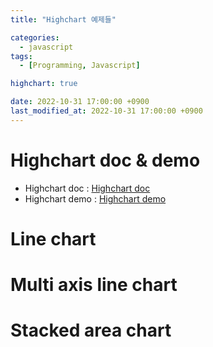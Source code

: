 ```yaml
---
title: "Highchart 예제들"

categories: 
  - javascript
tags:
  - [Programming, Javascript]

highchart: true 

date: 2022-10-31 17:00:00 +0900
last_modified_at: 2022-10-31 17:00:00 +0900
---
```

# Highchart doc & demo
* Highchart doc  : [Highchart doc](https://www.highcharts.com/docs/index, "Highchart doc")
* Highchart demo : [Highchart demo](https://www.highcharts.com/demo, "Highchart demo")

# Line chart

 <div id="highchart_line_sample">
 </div>
 <script>
  Highcharts.chart('highchart_line_sample', {
    title: {
        text: 'U.S Solar Employment Growth by Job Category, 2010-2020'
    },
    subtitle: {
        text: 'Source: <a href="https://irecusa.org/programs/solar-jobs-census/" target="_blank">IREC</a>'
    },
    yAxis: {
        title: {
            text: 'Number of Employees'
        }
    },
    xAxis: {
        accessibility: {
            rangeDescription: 'Range: 2010 to 2020'
        }
    },
    legend: {
        layout: 'vertical',
        align: 'right',
        verticalAlign: 'middle'
    },
    plotOptions: {
        series: {
            label: {
                connectorAllowed: false
            },
            pointStart: 2010
        }
    },
    series: [{
        name: 'Installation & Developers',
        data: [43934, 48656, 65165, 81827, 112143, 142383,
            171533, 165174, 155157, 161454, 154610]
    }, {
        name: 'Manufacturing',
        data: [24916, 37941, 29742, 29851, 32490, 30282,
            38121, 36885, 33726, 34243, 31050]
    }, {
        name: 'Sales & Distribution',
        data: [11744, 30000, 16005, 19771, 20185, 24377,
            32147, 30912, 29243, 29213, 25663]
    }, {
        name: 'Operations & Maintenance',
        data: [null, null, null, null, null, null, null,
            null, 11164, 11218, 10077]
    }, {
        name: 'Other',
        data: [21908, 5548, 8105, 11248, 8989, 11816, 18274,
            17300, 13053, 11906, 10073]
    }],
    responsive: {
        rules: [{
            condition: {
                maxWidth: 500
            },
            chartOptions: {
                legend: {
                    layout: 'horizontal',
                    align: 'center',
                    verticalAlign: 'bottom'
                }
            }
        }]
    }
});
 </script>

# Multi axis line chart

 <div id="highchart_multi_axis_line_sample">
 </div>
 <script>
  Highcharts.chart('highchart_multi_axis_line_sample', {
    title: {
        text: 'Tank pressure, Ship speed, BOG'
    },
    yAxis: [{
        title: {
            text: 'Pressure, mbarg',
            style: {
                color: Highcharts.getOptions().colors[0]
            }
        },
        labels: {
            format: '{value}',
            style: {
                color: Highcharts.getOptions().colors[0]
            }
        }
    },{
    	title: {
            text: 'Ship speed, kt',
            style: {
                color: Highcharts.getOptions().colors[3]
            }
        },
    	opposite: true,
      labels: {
            align: 'right',
            format: '{value}',
            style: {
                color: Highcharts.getOptions().colors[3]
            }
        },
    },{
    	title: {
            text: 'M/E load, %',
            style: {
                color: Highcharts.getOptions().colors[2]
            }
        },
      opposite: true,
      labels: {
            align: 'right',
            format: '{value}',
            style: {
                color: Highcharts.getOptions().colors[2]
            }
        },
    }],
    xAxis: {
    	type: "category",
      gridLineWidth: 1
    },
    legend: {
        layout: 'horizontal',
        align: 'center',
        verticalAlign: 'bottom'
    },
    plotOptions: {
        series: {
            label: {
                connectorAllowed: false
            },
            marker: {
                enabled: false,
                states: {
                    hover: {
                        enabled: false
                    }
                }
            }
        }
    },
    tooltip: {
        crosshairs: true,
        animation: true,
        shared: true
    },
    series: [{
        name: 'Pressure (predicted)',
        color: Highcharts.getOptions().colors[0],
        yAxis: 0,
        dashStyle: 'dash',
        tooltip: {
            valueSuffix: ' mbarg'
        },
        data: [
            ["22-03-07<br>17:54", 43934], 
            ["22-03-12<br>18:35", 48656], 
            ["22-03-15<br>06:55", 65165], 
            ["22-03-17<br>19:16", 81827], 
            ["22-03-20<br>07:36", 112143], 
            ["22-03-22<br>19:57", 142383],
            ["22-03-25<br>08:17", 171533], 
            ["22-03-27<br>20:38", 165174], 
            ["22-03-30<br>08:59", 155157]
        ]
    }, {
        name: 'Pressure (acture)',
        color: Highcharts.getOptions().colors[0],
        yAxis: 0,
        tooltip: {
            valueSuffix: ' mbarg'
        },
        data: [
            ["22-03-07<br>17:54", 43934], 
            ["22-03-12<br>18:35", 48656], 
            ["22-03-15<br>06:55", 65165], 
            ["22-03-17<br>19:16", 81827], 
            ["22-03-20<br>07:36", 112143], 
            ["22-03-22<br>19:57", null],
            ["22-03-25<br>08:17", null], 
            ["22-03-27<br>20:38", null], 
            ["22-03-30<br>08:59", null]
        ]
    }, {
        name: 'Ship speed (predicted)',
        color: Highcharts.getOptions().colors[3],
        yAxis: 1,
        dashStyle: 'dash',
        tooltip: {
            valueSuffix: ' knot'
        },
        data: [
            ["22-03-07<br>17:54", 24916], 
            ["22-03-12<br>18:35", 37941], 
            ["22-03-15<br>06:55", 29742], 
            ["22-03-17<br>19:16", 29851], 
            ["22-03-20<br>07:36", 32490], 
            ["22-03-22<br>19:57", 30282],
            ["22-03-25<br>08:17", 38121], 
            ["22-03-27<br>20:38", 36885], 
            ["22-03-30<br>08:59", 33726]
        ]
    }, {
        name: 'Ship speed (actural)',
        color: Highcharts.getOptions().colors[3],
        yAxis: 1,
        tooltip: {
            valueSuffix: ' knot'
        },
        data: [
            ["22-03-07<br>17:54", 24916], 
            ["22-03-12<br>18:35", 37941], 
            ["22-03-15<br>06:55", 29742], 
            ["22-03-17<br>19:16", 29851], 
            ["22-03-20<br>07:36", 32490], 
            ["22-03-22<br>19:57", null],
            ["22-03-25<br>08:17", null], 
            ["22-03-27<br>20:38", null], 
            ["22-03-30<br>08:59", null]
        ]
    }, {
        name: 'M/E load % (predicted)',
        color: Highcharts.getOptions().colors[2],
        yAxis: 2,
        dashStyle: 'dash',
        tooltip: {
            valueSuffix: ' %'
        },
        data: [
            ["22-03-07<br>17:54", 11744], 
            ["22-03-12<br>18:35", 30000], 
            ["22-03-15<br>06:55", 16005], 
            ["22-03-17<br>19:16", 19771], 
            ["22-03-20<br>07:36", 20185], 
            ["22-03-22<br>19:57", 24377],
            ["22-03-25<br>08:17", 32147], 
            ["22-03-27<br>20:38", 30912], 
            ["22-03-30<br>08:59", 29243]
        ]
    }, {
        name: 'M/E load % (actual)',
        color: Highcharts.getOptions().colors[2],
        yAxis: 2,
        tooltip: {
            valueSuffix: ' %'
        },
        data: [
            ["22-03-07<br>17:54", 11744], 
            ["22-03-12<br>18:35", 30000], 
            ["22-03-15<br>06:55", 16005], 
            ["22-03-17<br>19:16", 19771], 
            ["22-03-20<br>07:36", 20185], 
            ["22-03-22<br>19:57", null],
            ["22-03-25<br>08:17", null], 
            ["22-03-27<br>20:38", null], 
            ["22-03-30<br>08:59", null]
        ]
    }],
    responsive: {
        rules: [{
            condition: {
                maxWidth: 500
            },
            chartOptions: {
                legend: {
                    layout: 'horizontal',
                    align: 'center',
                    verticalAlign: 'bottom'
                }
            }
        }]
    }
});
 </script>

# Stacked area chart

 <div id="highchart_stacked_area_sample">
 </div>
 <script>
Highcharts.chart('highchart_stacked_area_sample', {
    title: {
        text: 'BOG usage'
    },
    chart: {
        type: 'area'
    },
    yAxis: {
        title: {
            text: 'Mass flow, kg/h'
        }
    },
    tooltip: {
        crosshairs: true,
        animation: true,
        shared: true,
        headerFormat: '<span style="font-size:12px"><b>{point.key}</b></span><br>'
    },
    legend: {
    		enabled: false
    },
    plotOptions: {
        series: {
            marker: {
                enabled: false
            },
            type: 'area',
        },
        area: {
            stacking: 'normal',
            lineColor: '#666666',
            lineWidth: 1,
            marker: {
                lineWidth: 1,
                lineColor: '#666666',
                enabled: false,
                states: {
                    hover: {
                        enabled: false
                    }
                }
            }
        }
    },
    series: [{
        name: 'BOG (predicted)',
        type: 'line',
        lineWidth: 5,
        dashStyle: 'dash',
        color: Highcharts.getOptions().colors[5],
        data: [2000, 2050, 2110, 2050, 1950, 2100, 1850, 1920, 2300, 2350]
    }, {
        name: 'BOG (actual)',
        type: 'line',
        lineWidth: 5,
        color: Highcharts.getOptions().colors[5],
        data: [2000, 2050, 2110, 2050, 1950, null, null, null, null, null]
    }, {
        name: 'LDC_GCU',
        type: 'area',
        color: Highcharts.getOptions().colors[7],
        data: [0, 0, 0, 10, 50, 1100, 1150, 900, 0, 0]
    }, {
        name: 'LDC_Engine',
        type: 'area',
        color: Highcharts.getOptions().colors[6],
        data: [2000, 2050, 2100, 2040, 1900, 1000, 700, 1020, 2300, 2350]
    }]
});
 </script>